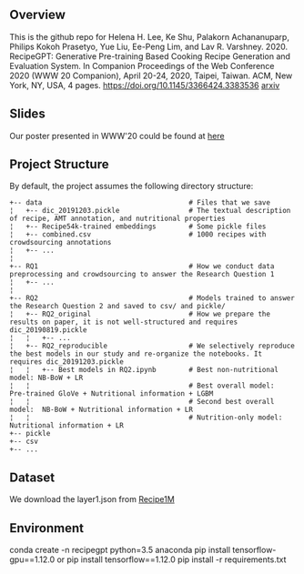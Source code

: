 ## Overview
This is the github repo for Helena H. Lee, Ke Shu, Palakorn Achananuparp, Philips Kokoh Prasetyo, Yue Liu, Ee-Peng Lim, and Lav R. Varshney. 2020. RecipeGPT: Generative Pre-training Based Cooking Recipe Generation and Evaluation System. In Companion Proceedings of the Web Conference 2020 (WWW 20 Companion), April 20-24, 2020, Taipei, Taiwan. ACM, New York, NY, USA, 4 pages. https://doi.org/10.1145/3366424.3383536 [arxiv](https://arxiv.org/pdf/1909.07881.pdf)

## Slides 
Our poster presented in WWW'20 could be found at [here](https://drive.google.com/open?id=1bln5W9KmlxFwrpA3KRlpU30n4yGTg44U)

## Project Structure
By default, the project assumes the following directory structure:

 
    +-- data                                    # Files that we save
    ¦   +-- dic_20191203.pickle                 # The textual description of recipe, AMT annotation, and nutritional properties
    ¦   +-- Recipe54k-trained embeddings        # Some pickle files
    ¦   +-- combined.csv                        # 1000 recipes with crowdsourcing annotations
    ¦   +-- ... 
    ¦ 
    +-- RQ1                                     # How we conduct data preprocessing and crowdsourcing to answer the Research Question 1
    ¦   +-- ... 
    ¦ 
    +-- RQ2                                     # Models trained to answer the Research Question 2 and saved to csv/ and pickle/
    ¦   +-- RQ2_original                        # How we prepare the results on paper, it is not well-structured and requires dic_20190819.pickle
    ¦   ¦   +-- ...
    ¦   +-- RQ2_reproducible                    # We selectively reproduce the best models in our study and re-organize the notebooks. It requires dic_20191203.pickle
    ¦   ¦   +-- Best models in RQ2.ipynb        # Best non-nutritional model: NB-BoW + LR
    ¦   ¦                                       # Best overall model:         Pre-trained GloVe + Nutritional information + LGBM
    ¦   ¦                                       # Second best overall model:  NB-BoW + Nutritional information + LR
    ¦   ¦                                       # Nutrition-only model:       Nutritional information + LR
    +-- pickle     
    +-- csv     
    +-- ...

## Dataset
We download the layer1.json from [Recipe1M](https://arxiv.org/pdf/1909.07881.pdf)

## Environment
conda create -n recipegpt python=3.5 anaconda
pip install tensorflow-gpu==1.12.0 or pip install tensorflow==1.12.0
pip install -r requirements.txt
